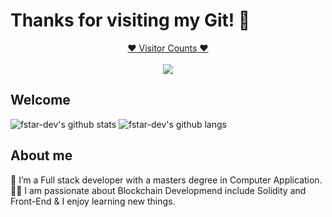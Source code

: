 # Thanks for visiting my Git! 👋
<a target="blank" href="https://profile-counter.glitch.me/happycodinglover/count.svg"><p align="center">❤ Visitor Counts ❤<br><br> <img src="https://profile-counter.glitch.me/happycodinglover/count.svg" /></a>
 
## Welcome

![fstar-dev's github stats](https://github-readme-stats.vercel.app/api?username=fstar-dev&hide=prs&text_color=586069&layout=compact&hide_border=true&show_icons=true&theme=tokyonight)
![fstar-dev's github langs](https://github-readme-stats.vercel.app/api/top-langs/?username=fstar-dev&text_color=586069&layout=compact&hide_border=true&title_color=0366d6&count_private=true&include_all_commits=true&theme=tokyonight&show_icons=true)

## About me
🌱 I’m a Full stack developer with a masters degree in Computer Application. </br>
👨‍💻  I am passionate about Blockchain Developmend include Solidity and Front-End & I enjoy learning new things. </br>
<!--
**smiley717/smiley717** is a ✨ _special_ ✨ repository because its `README.md` (this file) appears on your GitHub profile.

Here are some ideas to get you started:

- 🔭 I’m currently working on ...
- 🌱 I’m currently learning ...
- 👯 I’m looking to collaborate on ...
- 🤔 I’m looking for help with ...
- 💬 Ask me about ...
- 📫 How to reach me: ...
- 😄 Pronouns: ...
- ⚡ Fun fact: ...
-->
